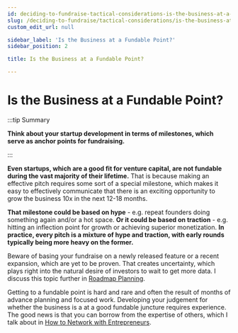 ```yaml
---
id: deciding-to-fundraise-tactical-considerations-is-the-business-at-a-fundable-point
slug: /deciding-to-fundraise/tactical-considerations/is-the-business-at-a-fundable-point
custom_edit_url: null

sidebar_label: 'Is the Business at a Fundable Point?'
sidebar_position: 2

title: Is the Business at a Fundable Point?

---
```


# Is the Business at a Fundable Point?

:::tip Summary

**Think about your startup development in terms of milestones, which serve as anchor points for fundraising.**

:::

**Even startups, which are a good fit for venture capital, are not fundable during the vast majority of their lifetime.** That is because making an effective pitch requires some sort of a special milestone, which makes it easy to effectively communicate that there is an exciting opportunity to grow the business 10x in the next 12-18 months.

**That milestone could be based on hype** - e.g. repeat founders doing something again and/or a hot space. **Or it could be based on traction** - e.g. hitting an inflection point for growth or achieving superior monetization. **In practice, every pitch is a mixture of hype and traction, with early rounds typically being more heavy on the former.**

Beware of basing your fundraise on a newly released feature or a recent expansion, which are yet to be proven. That creates uncertainty, which plays right into the natural desire of investors to wait to get more data. I discuss this topic further in [Roadmap Planning](/phase-i-preparation/prepare-the-company/reduce-downsides#roadmap-planning).

Getting to a fundable point is hard and rare and often the result of months of advance planning and focused work. Developing your judgement for whether the business is a at a good fundable juncture requires experience. The good news is that you can borrow from the expertise of others, which I talk about in [How to Network with Entrepreneurs](/phase-i-preparation/network-with-vc-backed-entrepreneurs/how-to-network-with-entrepreneurs).